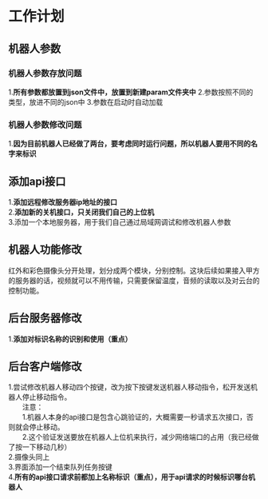 # 工作计划

## 机器人参数

### 机器人参数存放问题

1.**所有参数都放置到json文件中，放置到新建param文件夹中**
2.参数按照不同的类型，放进不同的json中
3.参数在启动时自动加载

### 机器人参数修改问题

1.**因为目前机器人已经做了两台，要考虑同时运行问题，所以机器人要用不同的名字来标识**

## 添加api接口

1.**添加远程修改服务器ip地址的接口**  
2.**添加新的关机接口，只关闭我们自己的上位机**  
3.添加一个本地服务器，用于我们自己通过局域网调试和修改机器人参数

## 机器人功能修改

红外和彩色摄像头分开处理，划分成两个模块，分别控制。这块后续如果接入甲方的服务器的话，视频就可以不用传输，只需要保留温度，音频的读取以及对云台的控制功能。

## 后台服务器修改

1.**添加对标识名称的识别和使用（重点）**

## 后台客户端修改

1.尝试修改机器人移动四个按键，改为按下按键发送机器人移动指令，松开发送机器人停止移动指令。  
&emsp;&emsp;注意：  
&emsp;&emsp;1.机器人本身的api接口是包含心跳验证的，大概需要一秒请求五次接口，否则就会停止移动。  
&emsp;&emsp;2.这个验证发送要放在机器人上位机来执行，减少网络端口的占用（我已经做了按一下移动几秒）  
2.摄像头同上  
3.界面添加一个结束队列任务按键  
4.**所有的api接口请求前都加上名称标识（重点），用于api请求的时候标识哪台机器人**
